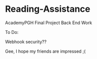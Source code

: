 # Reading-Assistance #

AcademyPGH Final Project Back End Work

To Do:

Webhook security??

Gee, I hope my friends are impressed ;(

